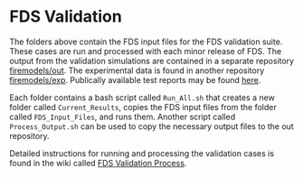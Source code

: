 # FDS Validation

The folders above contain the FDS input files for the FDS validation suite. These cases are run and processed with each minor release of FDS. The output from the validation simulations are contained in a separate repository [firemodels/out](https://github.com/firemodels/out). The experimental data is found in another repository [firemodels/exp](https://github.com/firemodels/exp). Publically available test reports may be found [here](https://drive.google.com/drive/folders/0B-EZ4HlrI6VDT2R5SjNFOGtIdTg).

Each folder contains a bash script called `Run_All.sh` that creates a new folder called `Current_Results`, copies the FDS input files from the folder called `FDS_Input_Files`, and runs them. Another script called `Process_Output.sh` can be used to copy the necessary output files to the out repository.

Detailed instructions for running and processing the validation cases is found in the wiki called [FDS Validation Process](https://github.com/firemodels/fds/wiki/FDS-Validation-Process).
